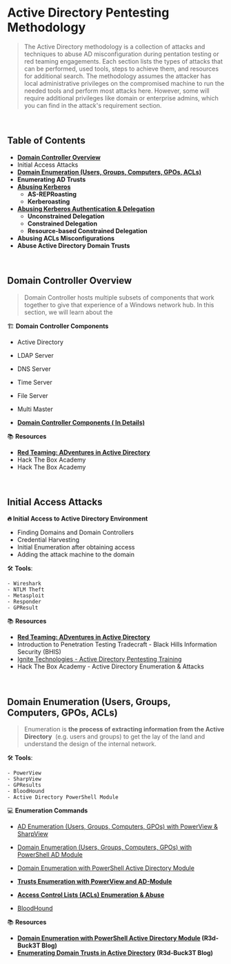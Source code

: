# Active Directory Pentesting Methodology

> The Active Directory methodology is a collection of attacks and techniques to abuse AD misconfiguration during pentation testing or red teaming engagements. Each section lists the types of attacks that can be performed, used tools, steps to achieve them, and resources for additional search. The methodology assumes the attacker has local administrative privileges on the compromised machine to run the needed tools and perform most attacks here. However, some will require additional privileges like domain or enterprise admins, which you can find in the attack's requirement section.
> 
&nbsp; 
## Table of Contents

- **[Domain Controller Overview](https://www.notion.so/Windows-Active-Directory-Pentesting-e8b133fb1342403aabde337b82f66fbd)**
- Initial Access Attacks
- **[Domain Enumeration (Users, Groups, Computers, GPOs, ACLs)](https://www.notion.so/Windows-Active-Directory-Pentesting-e8b133fb1342403aabde337b82f66fbd)**
- **Enumerating AD Trusts**
- **[Abusing Kerberos](https://www.notion.so/Windows-Active-Directory-Pentesting-e8b133fb1342403aabde337b82f66fbd)**
    - **AS-REPRoasting**
    - **Kerberoasting**
- **[Abusing Kerberos Authentication & Delegation](https://www.notion.so/Windows-Active-Directory-Pentesting-e8b133fb1342403aabde337b82f66fbd)**
    - **Unconstrained Delegation**
    - **Constrained Delegation**
    - **Resource-based Constrained Delegation**
- **Abusing ACLs Misconfigurations**
- **Abuse Active Directory Domain Trusts**

&nbsp; 
&nbsp; 
## **Domain Controller Overview**

> Domain Controller hosts multiple subsets of components that work together to give that experience of a Windows network hub. In this section, we will learn about the
> 

🏗️ **Domain Controller Components**

- Active Directory
- LDAP Server
- DNS Server
- Time Server
- File Server
- Multi Master

- **[Domain Controller Components ( In Details)](https://www.notion.so/Domain-Controller-Components-In-Details-45ab80aeb6f247938be0867d74aa09fe)**

📚 **Resources** 

- **[Red Teaming: ADventures in Active Directory](https://www.youtube.com/watch?v=dO2cZu7090A)**
- Hack The Box Academy
- Hack The Box Academy

&nbsp; 
&nbsp; 
## Initial Access Attacks
> 
> 

**🔥 Initial Access to Active Directory Environment**
   - Finding Domains and Domain Controllers
   - Credential Harvesting
   - Initial Enumeration after obtaining access
   - Adding the attack machine to the domain

🛠️ **Tools**:

    - Wireshark
    - NTLM Theft
    - Metasploit
    - Responder
    - GPResult
    
📚 **Resources** 

- **[Red Teaming: ADventures in Active Directory](https://www.youtube.com/watch?v=dO2cZu7090A)**
- Introduction to Penetration Testing Tradecraft - Black Hills Information Security (BHIS)
- [Ignite Technologies - Active Directory Pentesting Training](https://ignitetechnologies.in/active-directory.html)
- Hack The Box Academy - Active Directory Enumeration & Attacks

&nbsp; 
&nbsp;
## Domain Enumeration (Users, Groups, Computers, GPOs, ACLs)

> Enumeration is **the process of extracting information from the Active Directory**  (e.g. users and groups) to get the lay of the land and understand the design of the internal network.

🛠️ **Tools**:

    - PowerView
    - SharpView
    - GPResults 
    - BloodHound
    - Active Directory PowerShell Module

💻 **Enumeration Commands**

- [AD Enumeration (Users, Groups, Computers, GPOs) with PowerView & SharpView](https://www.notion.so/AD-Enumeration-Users-Groups-Computers-GPOs-with-PowerView-SharpView-896c022bbc9b4f62b5d6e83476851612)

- [Domain Enumeration (Users, Groups, Computers, GPOs) with PowerShell AD Module](https://www.notion.so/Domain-Enumeration-Users-Groups-Computers-GPOs-with-PowerShell-AD-Module-3640b94ad929460e9b6c959a1978df4f)

- [Domain Enumeration with PowerShell Active Directory Module](https://www.notion.so/Domain-Enumeration-with-PowerShell-Active-Directory-Module-a6d901bd09ce46f9a4be4bcb85b9d6df)

- [**Trusts Enumeration with PowerView and AD-Module**](https://www.notion.so/Trusts-Enumeration-with-PowerView-and-AD-Module-f5c6e32948ff4998928c7c510b9ebdd5)

- [****Access Control Lists (ACLs) Enumeration & Abuse****](https://www.notion.so/Access-Control-Lists-ACLs-Enumeration-Abuse-e1a29a0b473c46879555307fded271b1)

- [BloodHound](https://www.notion.so/BloodHound-202fbf1af8594dcb9264a24633f60c24)


📚 **Resources** 

- **[Domain Enumeration with PowerShell Active Directory Module](https://medium.com/r3d-buck3t/domain-enumeration-with-active-directory-powershell-module-7ce4fcfe91d3) (R3d-Buck3T Blog)**
- **[Enumerating Domain Trusts in Active Directory](https://medium.com/r3d-buck3t/enumerating-domain-trusts-in-active-directory-series-c85205fc862f)  (R3d-Buck3T Blog)**


